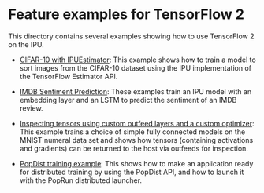 # Feature examples for TensorFlow 2

This directory contains several examples showing how to use TensorFlow 2 on the IPU.

- [CIFAR-10 with IPUEstimator](ipu_estimator): This example shows how to train a model to sort images from the CIFAR-10 dataset using the IPU implementation of the TensorFlow Estimator API.

- [IMDB Sentiment Prediction](embeddings): These examples train an IPU model with an embedding layer and an LSTM to predict the sentiment of an IMDB review.

- [Inspecting tensors using custom outfeed layers and a custom optimizer](inspecting_tensors): This example trains a choice of simple fully connected models on the MNIST numeral data set and shows how tensors (containing activations and gradients) can be returned to the host via outfeeds for inspection.

- [PopDist training example](popdist): This shows how to make an application ready for distributed training by using the PopDist API, and how to launch it with the PopRun distributed launcher.